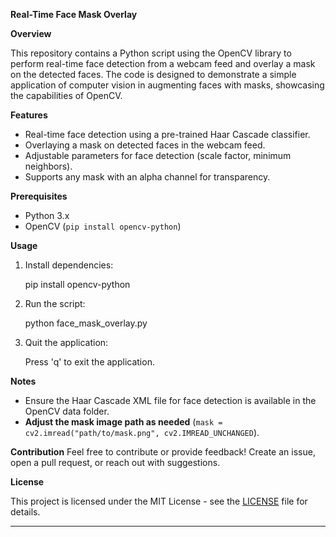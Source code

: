 

**Real-Time Face Mask Overlay**

**Overview**

This repository contains a Python script using the OpenCV library to perform real-time face detection from a webcam feed and overlay a mask on the detected faces. The code is designed to demonstrate a simple application of computer vision in augmenting faces with masks, showcasing the capabilities of OpenCV.

**Features**

- Real-time face detection using a pre-trained Haar Cascade classifier.
- Overlaying a mask on detected faces in the webcam feed.
- Adjustable parameters for face detection (scale factor, minimum neighbors).
- Supports any mask with an alpha channel for transparency.

**Prerequisites**

- Python 3.x
- OpenCV (`pip install opencv-python`)

**Usage**



1. Install dependencies:

    
    pip install opencv-python
    

2. Run the script:

    python face_mask_overlay.py
    

3. Quit the application:

    Press 'q' to exit the application.


**Notes**

- Ensure the Haar Cascade XML file for face detection is available in the OpenCV data folder.
- **Adjust the mask image path as needed** (`mask = cv2.imread("path/to/mask.png", cv2.IMREAD_UNCHANGED`).

**Contribution**
Feel free to contribute or provide feedback! Create an issue, open a pull request, or reach out with suggestions.

**License**

This project is licensed under the MIT License - see the [LICENSE](LICENSE) file for details.

---
